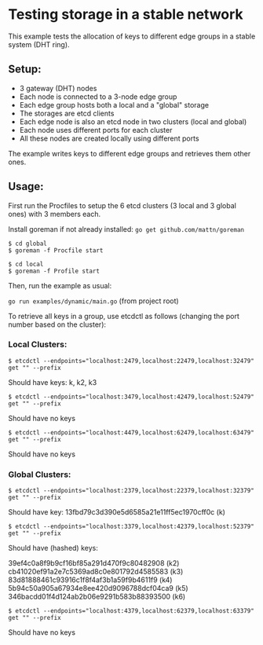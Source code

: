 # Testing storage in a stable network
This example tests the allocation of keys to different edge groups in a stable 
system (DHT ring).

## Setup:
- 3 gateway (DHT) nodes
- Each node is connected to a 3-node edge group
- Each edge group hosts both a local and a "global" storage
- The storages are etcd clients
- Each edge node is also an etcd node in two clusters (local and global)
- Each node uses different ports for each cluster
- All these nodes are created locally using different ports

The example writes keys to different edge groups and retrieves them other ones.


## Usage:
First run the Procfiles to setup the 6 etcd clusters (3 local and 3 global ones) with 3 members each.

Install goreman if not already installed: `go get github.com/mattn/goreman`

```
$ cd global
$ goreman -f Procfile start

$ cd local
$ goreman -f Profile start
```

Then, run the example as usual:

`go run examples/dynamic/main.go` (from project root)

To retrieve all keys in a group, use etcdctl as follows (changing the port number based on the cluster):

### Local Clusters:

`$ etcdctl --endpoints="localhost:2479,localhost:22479,localhost:32479"  get "" --prefix`

Should have keys: k, k2, k3

`$ etcdctl --endpoints="localhost:3479,localhost:42479,localhost:52479" get "" --prefix`

Should have no keys

`$ etcdctl --endpoints="localhost:4479,localhost:62479,localhost:63479" get "" --prefix`

Should have no keys


### Global Clusters:

`$ etcdctl --endpoints="localhost:2379,localhost:22379,localhost:32379"  get "" --prefix`

Should have key: 13fbd79c3d390e5d6585a21e11ff5ec1970cff0c (k)

`$ etcdctl --endpoints="localhost:3379,localhost:42379,localhost:52379" get "" --prefix`


Should have (hashed) keys: 

39ef4c0a8f9b9cf16bf85a291d470f9c80482908 (k2)
cb41020ef91a2e7c5369ad8c0e801792d4585583 (k3)
83d81888461c93916c1f8f4af3b1a59f9b4611f9 (k4)
5b94c50a905a67934e8ee420d9096788dcf04ca9 (k5)
346bacdd01f4d124ab2b06e9291b583b88393500 (k6)

`$ etcdctl --endpoints="localhost:4379,localhost:62379,localhost:63379" get "" --prefix`

Should have no keys